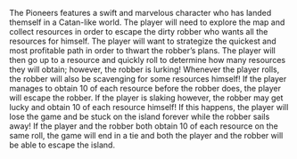 The Pioneers features a swift and marvelous character who has landed themself in a Catan-like world. 
The player will need to explore the map and collect resources in order to escape the dirty robber who wants all the resources for himself. 
The player will want to strategize the quickest and most profitable path in order to thwart the robber’s plans. 
The player will then go up to a resource and quickly roll to determine how many resources they will obtain; however, the robber is lurking! 
Whenever the player rolls, the robber will also be scavenging for some resources himself! 
If the player manages to obtain 10 of each resource before the robber does, the player will escape the robber. 
If the player is slaking however, the robber may get lucky and obtain 10 of each resource himself! 
If this happens, the player will lose the game and be stuck on the island forever while the robber sails away! 
If the player and the robber both obtain 10 of each resource on the same roll, 
the game will end in a tie and both the player and the robber will be able to escape the island.
